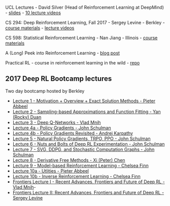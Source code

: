 UCL Lectures - David Silver (Head of Reinforcement Learning at DeepMind) - [slides](https://github.com/ADGEfficiency/dsr_rl/tree/master/literature/silver_lectures) - [10 lecture videos](https://www.youtube.com/watch?v=2pWv7GOvuf0)

CS 294: Deep Reinforcement Learning, Fall 2017 - Sergey Levine - Berkley - [course materials](http://rail.eecs.berkeley.edu/deeprlcourse-fa17/index.html) - [lecture videos](https://www.youtube.com/playlist?list=PLkFD6_40KJIznC9CDbVTjAF2oyt8_VAe3)

CS 598: Statistical Reinforcement Learning - Nan Jiang - Illinois - [course materials](http://nanjiang.cs.illinois.edu/cs598/)

A (Long) Peek into Reinforcement Learning - [blog post](https://lilianweng.github.io/lil-log/2018/02/19/a-long-peek-into-reinforcement-learning.html)

Practical RL - course in reinforcement learning in the wild - [repo](https://github.com/yandexdataschool/Practical_RL)

## 2017 Deep RL Bootcamp lectures

Two day bootcamp hosted by Berkley

- [Lecture 1 - Motivation + Overview + Exact Solution Methods - Pieter Abbeel](https://www.youtube.com/watch?v=qaMdN6LS9rA)
- [Lecture 2 - Sampling-based Approximations and Function Fitting - Yan (Rocky) Duan](https://www.youtube.com/watch?v=qO-HUo0LsO4)
- [Lecture 3 - Deep Q-Networks - Vlad Mnih](https://www.youtube.com/watch?v=fevMOp5TDQs)
- [Lecture 4a - Policy Gradients - John Schulman](https://www.youtube.com/watch?v=S_gwYj1Q-44)
- [Lecture 4b - Policy Gradients Revisited - Andrej Karpathy](https://www.youtube.com/watch?v=tqrcjHuNdmQ)
- [Lecture 5 - Natural Policy Gradients, TRPO, PPO - John
Schulman](https://www.youtube.com/watch?v=tqrcjHuNdm://www.youtube.com/watch?v=xvRrgxcpaHY)
- [Lecture 6 - Nuts and Bolts of Deep RL Experimentation - John
Schulman](https://www.youtube.com/watch?v=8EcdaCk9KaQ)
- [Lecture 7 - SVG, DDPG, and Stochastic Computation Graphs - John Schulman](https://www.youtube.com/watch?v=jmMsNQ2eug4)
- [Lecture 8 - Derivative Free Methods - Xi (Peter) Chen](https://www.youtube.com/watch?v=SQtOI9jsrJ0)
- [Lecture 9 - Model-based Reinforcement Learning - Chelsea Finn](https://www.youtube.com/watch?v=iC2a7M9voYU)
- [Lecture 10a - Utlities - Pieter Abbeel](https://www.youtube.com/watch?v=yA6wXERug70)
- [Lecture 10b - Inverse Reinforcement Learning - Chelsea Finn](https://www.youtube.com/watch?v=d9DlQSJQAoI)
- [Frontiers Lecture I - Recent Advances, Frontiers and Future of Deep
RL - Vlad Mnih](https://www.youtube.com/watch?v=bsuvM1jO-4w&t=1s)- 
- [Frontiers Lecture II: Recent Advances, Frontiers and Future of Deep RL - Sergey Levine](https://www.youtube.com/watch?v=lYU5nq0dAQQ)

